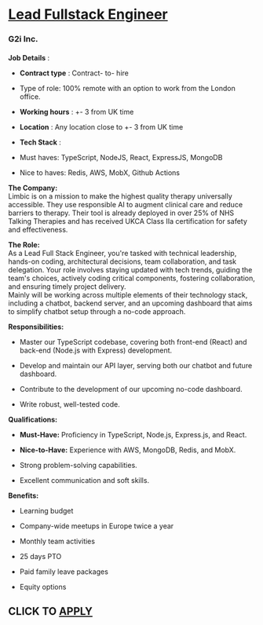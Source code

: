 # [Lead Fullstack Engineer](https://www.remotewlb.com/apply/lead-fullstack-engineer-135164)  
### G2i Inc.  
####  

**Job Details** :

  *  **Contract type** : Contract- to- hire

  * Type of role: 100% remote with an option to work from the London office.

  *  **Working hours** : +- 3 from UK time

  *  **Location** : Any location close to +- 3 from UK time

  *  **Tech Stack** :

  * Must haves: TypeScript, NodeJS, React, ExpressJS, MongoDB

  * Nice to haves: Redis, AWS, MobX, Github Actions

 **The Company:**  
Limbic is on a mission to make the highest quality therapy universally accessible. They use responsible AI to augment clinical care and reduce barriers to therapy. Their tool is already deployed in over 25% of NHS Talking Therapies and has received UKCA Class IIa certification for safety and effectiveness.

 **The Role:**  
As a Lead Full Stack Engineer, you're tasked with technical leadership, hands-on coding, architectural decisions, team collaboration, and task delegation. Your role involves staying updated with tech trends, guiding the team's choices, actively coding critical components, fostering collaboration, and ensuring timely project delivery.  
Mainly will be working across multiple elements of their technology stack, including a chatbot, backend server, and an upcoming dashboard that aims to simplify chatbot setup through a no-code approach.

 **Responsibilities:**

  * Master our TypeScript codebase, covering both front-end (React) and back-end (Node.js with Express) development.

  * Develop and maintain our API layer, serving both our chatbot and future dashboard.

  * Contribute to the development of our upcoming no-code dashboard.

  * Write robust, well-tested code.

 **Qualifications:**

  *  **Must-Have:** Proficiency in TypeScript, Node.js, Express.js, and React.

  *  **Nice-to-Have:** Experience with AWS, MongoDB, Redis, and MobX.

  * Strong problem-solving capabilities.

  * Excellent communication and soft skills.

 **Benefits:**

  * Learning budget

  * Company-wide meetups in Europe twice a year

  * Monthly team activities

  * 25 days PTO

  * Paid family leave packages

  * Equity options

  
## CLICK TO [APPLY](https://www.remotewlb.com/apply/lead-fullstack-engineer-135164)

